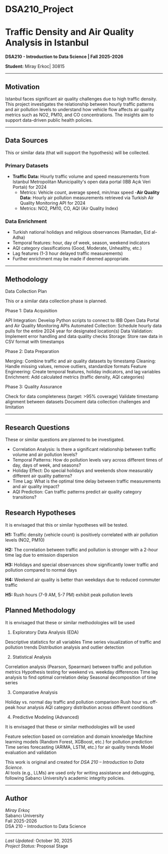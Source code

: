 # DSA210_Project
# Traffic Density and Air Quality Analysis in Istanbul

**DSA210 - Introduction to Data Science | Fall 2025-2026**

**Student:** Miray Erkoc| 30815

---

## Motivation

Istanbul faces significant air quality challenges due to high traffic density. This project investigates the relationship between hourly traffic patterns and air pollution levels to understand how vehicle flow affects air quality metrics such as NO2, PM10, and CO concentrations. The insights aim to support data-driven public health policies.

---

## Data Sources

This or similar data (that will support the hypothesis) will be collected.

### Primary Datasets
- **Traffic Data:** Hourly traffic volume and speed measurements from Istanbul Metropolitan Municipality's open data portal (IBB Açık Veri Portalı) for 2024
  - Metrics: Vehicle count, average speed, min/max speed
-**Air Quality Data:** Hourly air pollution measurements retrieved via Turkish Air Quality Monitoring API for 2024
  - Metrics: NO2, PM10, CO, AQI (Air Quality Index)

### Data Enrichment
- Turkish national holidays and religious observances (Ramadan, Eid al-Adha)
- Temporal features: hour, day of week, season, weekend indicators
- AQI category classifications (Good, Moderate, Unhealthy, etc.)
- Lag features (1-3 hour delayed traffic measurements)
- Further enrichment may be made if deemed appropriate.

---

## Methodology

Data Collection Plan

This or a similar data collection phase is planned.

Phase 1: Data Acquisition

API Integration: Develop Python scripts to connect to IBB Open Data Portal and Air Quality Monitoring APIs 
Automated Collection: Schedule hourly data pulls for the entire 2024 year for designated location(s)
Data Validation: Implement error handling and data quality checks
Storage: Store raw data in CSV format with timestamps

Phase 2: Data Preparation

Merging: Combine traffic and air quality datasets by timestamp
Cleaning: Handle missing values, remove outliers, standardize formats
Feature Engineering: Create temporal features, holiday indicators, and lag variables
Enrichment: Add calculated metrics (traffic density, AQI categories)

Phase 3: Quality Assurance

Check for data completeness (target: >95% coverage)
Validate timestamp alignment between datasets
Document data collection challenges and limitation

---
## Research Questions

These or similar questions are planned to be investigated.

- Correlation Analysis: Is there a significant relationship between traffic volume and air pollution levels?
- Temporal Patterns: How do pollution levels vary across different times of day, days of week, and seasons?
- Holiday Effect: Do special holidays and weekends show measurably different air quality patterns?
- Time Lag: What is the optimal time delay between traffic measurements and air quality impact?
- AQI Prediction: Can traffic patterns predict air quality category transitions?

## Research Hypotheses

It is envisaged that this or similar hypotheses will be tested.

**H1:** Traffic density (vehicle count) is positively correlated with air pollution levels (NO2, PM10)

**H2:** The correlation between traffic and pollution is stronger with a 2-hour time lag due to emission dispersion

**H3:** Holidays and special observances show significantly lower traffic and pollution compared to normal days

**H4:** Weekend air quality is better than weekdays due to reduced commuter traffic

**H5:** Rush hours (7-9 AM, 5-7 PM) exhibit peak pollution levels


## Planned Methodology

It is envisaged that these or similar methodologies will be used

1. Exploratory Data Analysis (EDA)

Descriptive statistics for all variables
Time series visualization of traffic and pollution trends
Distribution analysis and outlier detection

2. Statistical Analysis

Correlation analysis (Pearson, Spearman) between traffic and pollution metrics
Hypothesis testing for weekend vs. weekday differences
Time lag analysis to find optimal correlation delay
Seasonal decomposition of time series

3. Comparative Analysis

Holiday vs. normal day traffic and pollution comparison
Rush hour vs. off-peak hour analysis
AQI category distribution across different conditions

4. Predictive Modeling (Advanced)

It is envisaged that these or similar methodologies will be used

Feature selection based on correlation and domain knowledge
Machine learning models (Random Forest, XGBoost, etc.) for pollution prediction
Time series forecasting (ARIMA, LSTM, etc.) for air quality trends
Model evaluation and validation

This work is original and created for *DSA 210 – Introduction to Data Science*.  
AI tools (e.g., LLMs) are used only for writing assistance and debugging, following Sabancı University’s academic integrity policies.

---

## Author

*Miray Erkoç*  
Sabancı University  
Fall 2025-2026  
DSA 210 – Introduction to Data Science  

---

*Last Updated:* October 30, 2025  
*Project Status:* Proposal Stage
